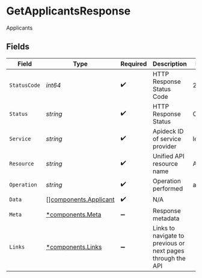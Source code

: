 # GetApplicantsResponse

Applicants


## Fields

| Field                                                          | Type                                                           | Required                                                       | Description                                                    | Example                                                        |
| -------------------------------------------------------------- | -------------------------------------------------------------- | -------------------------------------------------------------- | -------------------------------------------------------------- | -------------------------------------------------------------- |
| `StatusCode`                                                   | *int64*                                                        | :heavy_check_mark:                                             | HTTP Response Status Code                                      | 200                                                            |
| `Status`                                                       | *string*                                                       | :heavy_check_mark:                                             | HTTP Response Status                                           | OK                                                             |
| `Service`                                                      | *string*                                                       | :heavy_check_mark:                                             | Apideck ID of service provider                                 | lever                                                          |
| `Resource`                                                     | *string*                                                       | :heavy_check_mark:                                             | Unified API resource name                                      | Applicants                                                     |
| `Operation`                                                    | *string*                                                       | :heavy_check_mark:                                             | Operation performed                                            | all                                                            |
| `Data`                                                         | [][components.Applicant](../../models/components/applicant.md) | :heavy_check_mark:                                             | N/A                                                            |                                                                |
| `Meta`                                                         | [*components.Meta](../../models/components/meta.md)            | :heavy_minus_sign:                                             | Response metadata                                              |                                                                |
| `Links`                                                        | [*components.Links](../../models/components/links.md)          | :heavy_minus_sign:                                             | Links to navigate to previous or next pages through the API    |                                                                |